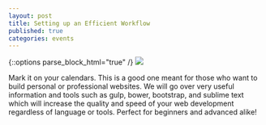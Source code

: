 ```yaml
---
layout: post
title: Setting up an Efficient Workflow
published: true
categories: events
---
```


{::options parse_block_html="true" /}
<a target="_blank" href="https://www.google.com/calendar/event?action=TEMPLATE&tmeid=dWpkZTMzbTltNDAxNGFkNzhxZmo0MWRvMjggcmE1Njk1b2w1anRyMWhkYWlvMTg1NWpsbThAZw&tmsrc=ra5695ol5jtr1hdaio1855jlm8%40group.calendar.google.com"><img border="0" src="https://www.google.com/calendar/images/ext/gc_button1_en.gif"></a>

Mark it on your calendars. This is a good one meant for those who want to build personal or professional websites. We will go over very useful information and tools such as gulp, bower, bootstrap, and sublime text which will increase the quality and speed of your web development regardless of language or tools. Perfect for beginners and advanced alike!
